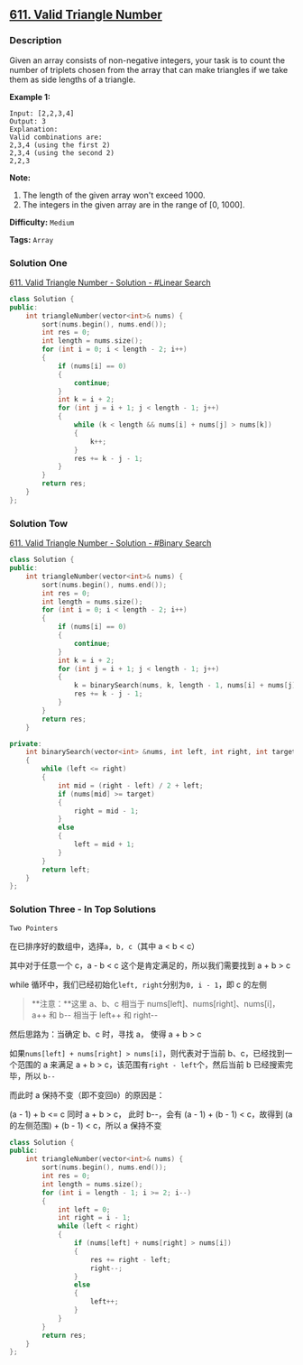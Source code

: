 ## [611. Valid Triangle Number](https://leetcode.com/problems/valid-triangle-number/description/)

### Description

Given an array consists of non-negative integers, your task is to count the number of triplets chosen from the array that can make triangles if we take them as side lengths of a triangle.

**Example 1:**

```
Input: [2,2,3,4]
Output: 3
Explanation:
Valid combinations are:
2,3,4 (using the first 2)
2,3,4 (using the second 2)
2,2,3
```

**Note:**

1. The length of the given array won't exceed 1000.
2. The integers in the given array are in the range of [0, 1000].

**Difficulty:** `Medium`

**Tags:** `Array`

### Solution One

[611. Valid Triangle Number - Solution - #Linear Search](https://leetcode.com/problems/valid-triangle-number/solution/#approach-3-linear-scan-accepted)

```c++
class Solution {
public:
    int triangleNumber(vector<int>& nums) {
        sort(nums.begin(), nums.end());
        int res = 0;
        int length = nums.size();
        for (int i = 0; i < length - 2; i++)
        {
            if (nums[i] == 0)
            {
                continue;
            }
            int k = i + 2;
            for (int j = i + 1; j < length - 1; j++)
            {
                while (k < length && nums[i] + nums[j] > nums[k])
                {
                    k++;
                }
                res += k - j - 1;
            }
        }
        return res;
    }
};
```

### Solution Tow

[611. Valid Triangle Number - Solution - #Binary Search](https://leetcode.com/problems/valid-triangle-number/solution/#approach-2-using-binary-search-accepted)

```c++
class Solution {
public:
    int triangleNumber(vector<int>& nums) {
        sort(nums.begin(), nums.end());
        int res = 0;
        int length = nums.size();
        for (int i = 0; i < length - 2; i++)
        {
            if (nums[i] == 0)
            {
                continue;
            }
            int k = i + 2;
            for (int j = i + 1; j < length - 1; j++)
            {
                k = binarySearch(nums, k, length - 1, nums[i] + nums[j]);
                res += k - j - 1;
            }
        }
        return res;
    }

private:
    int binarySearch(vector<int> &nums, int left, int right, int target)
    {
        while (left <= right)
        {
            int mid = (right - left) / 2 + left;
            if (nums[mid] >= target)
            {
                right = mid - 1;
            }
            else
            {
                left = mid + 1;
            }
        }
        return left;
    }
};
```

### Solution Three - In Top Solutions

`Two Pointers`

在已排序好的数组中，选择`a, b, c`（其中 a < b < c）

其中对于任意一个 c，a - b < c 这个是肯定满足的，所以我们需要找到 a + b > c

while 循环中，我们已经初始化`left, right`分别为`0, i - 1`，即 c 的左侧

> **注意：**这里 a、b、c 相当于 nums[left]、nums[right]、nums[i]，a++ 和 b-- 相当于 left++ 和 right--

然后思路为：当确定 b、c 时，寻找 a， 使得 a + b > c

如果`nums[left] + nums[right] > nums[i]`，则代表对于当前 b、c，已经找到一个范围的 a 来满足 a + b > c，该范围有`right - left`个，然后当前 b 已经搜索完毕，所以 `b--`

而此时 a 保持不变（即不变回`0`）的原因是：

(a - 1) + b <= c 同时 a + b > c， 此时 b--，会有 (a - 1) + (b - 1) < c，故得到 (a 的左侧范围) + (b - 1) < c，所以 a 保持不变

```c++
class Solution {
public:
    int triangleNumber(vector<int>& nums) {
        sort(nums.begin(), nums.end());
        int res = 0;
        int length = nums.size();
        for (int i = length - 1; i >= 2; i--)
        {
            int left = 0;
            int right = i - 1;
            while (left < right)
            {
                if (nums[left] + nums[right] > nums[i])
                {
                    res += right - left;
                    right--;
                }
                else
                {
                    left++;
                }
            }
        }
        return res;
    }
};
```

